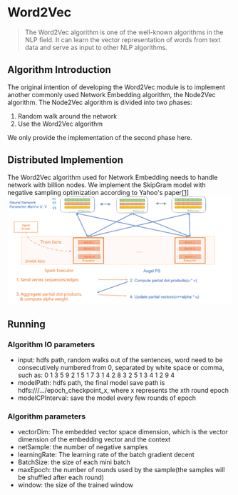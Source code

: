 # Word2Vec

>  The Word2Vec algorithm is one of the well-known algorithms in the NLP field. It can learn the vector representation of words from text data and serve as input to other NLP algorithms.

##  Algorithm Introduction

The original intention of developing the Word2Vec module is to implement another commonly used Network Embedding algorithm, the Node2Vec algorithm. The Node2Vec algorithm is divided into two phases:

1. Random walk around the network
2. Use the Word2Vec algorithm

We only provide the implementation of the second phase  here. 

## Distributed Implemention

The  Word2Vec algorithm used for Network Embedding needs to handle network with billion nodes.  We implement  the SkipGram model with negative sampling optimization according to  Yahoo's paper[[1]](https://arxiv.org/abs/1606.08495)
![line_structure](../../img/line_structure.png)

## Running
### Algorithm IO parameters
  - input: hdfs path, random walks out of the sentences, word need to be consecutively numbered from 0, separated by white space or comma, such as:
          0 1 3 5 9
          2 1 5 1 7
          3 1 4 2 8
          3 2 5 1 3
          4 1 2 9 4
  - modelPath: hdfs path, the final model save path is hdfs:///.../epoch_checkpoint_x, where x represents the xth round epoch
  - modelCPInterval: save the model every few rounds of epoch
### Algorithm parameters
  - vectorDim: The embedded vector space dimension, which is the vector dimension of the embedding vector and the context 
  - netSample: the number of negative samples
  - learningRate: The learning rate of the batch gradient decent
  - BatchSize: the size of each mini batch
  - maxEpoch: the number of rounds used by the sample(the samples will be shuffled after each round)
  - window: the size of the trained window